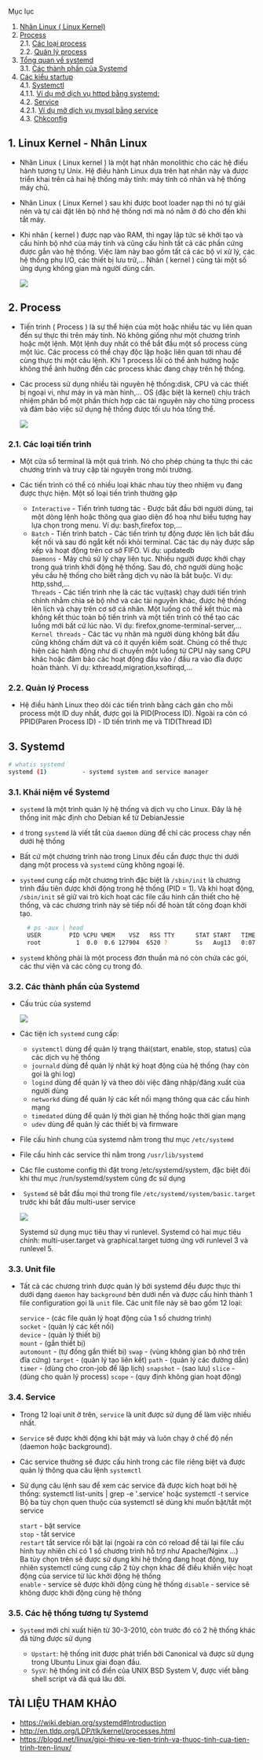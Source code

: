 Mục lục
1. [Nhân Linux ( Linux Kernel)](/1)
2. [Process](/2)  
  2.1. [Các loại process](/2.1)  
  2.2. [Quản lý process](/2.2)    
3. [Tổng quan về systemd](/3)  
  3.1. [Các thành phần của Systemd](/3.1)
4. [Các kiểu startup](/4)  
  4.1. [Systemctl](/4.1)  
    4.1.1. [Ví dụ mở dịch vụ httpd bằng systemd:](/4.1.1)  
  4.2. [Service](/4.2)  
    4.2.1. [Ví dụ mở dịch vụ mysql bằng service](/4.2.1)  
  4.3. [Chkconfig](/4.3)


<a name =1></a>  

## 1. Linux Kernel  - Nhân Linux  

- Nhân Linux ( Linux kernel ) là một hạt nhân monolithic cho các hệ điều hành tương tự Unix. Hệ điều hành Linux dựa trên hạt nhân này và được triển khai trên cả hai hệ thống máy tính: máy tính có nhân và hệ thống máy chủ.

- Nhân Linux ( Linux Kernel ) sau khi được boot loader nạp thì nó tự giải nén và tự cài đặt lên bộ nhớ hệ thống nơi mà nó nằm ở đó cho đến khi tắt máy.

- Khi nhân ( kernel ) được nạp vào RAM, thì ngay lập tức sẽ khởi tạo và cấu hình bộ nhớ của máy tính và cũng cấu hình tất cả các phần cứng được gắn vào hệ thống. Việc làm này bao gồm tất cả các bộ vi xử lý, các hệ thống phụ I/O, các thiết bị lưu trữ,… Nhân ( kernel ) cũng tải một số ứng dụng không gian mà người dùng cần.  

  <img src ="../../images/25 bai linux/qua-trinh-boot-linux-kernel-vao-file-sbin.png">  

## 2. Process  
- Tiến trình ( Process ) là sự thể hiện của một hoặc nhiều tác vụ liên quan đến sự thực thi trên máy tính. Nó không giống như một chương trình hoặc một lệnh. Một lệnh duy nhất có thể bắt đầu một số process cùng một lúc. Các process có thể chạy độc lập hoặc liên quan tới nhau để cùng thực thi một câu lệnh. Khi 1 process lỗi có thể ảnh hưởng hoặc không thể ảnh hưởng đến các process khác đang chạy trên hệ thống.

- Các process sử dụng nhiều tài nguyên hệ thống:disk, CPU và các thiết bị ngoại vi, như máy in và màn hình,… OS (đặc biệt là kernel) chịu trách nhiệm phân bổ một phần thích hợp các tài nguyên này cho từng process và đảm bảo việc sử dụng hệ thống được tối ưu hóa tổng thể.

  <img src ="../../images/25 bai linux/tien-trinh.png">  

### 2.1. Các loại tiến trình  

- Một cửa sổ terminal là một quá trình. Nó cho phép chúng ta thực thi các chương trình và truy cập tài nguyên trong môi trường.

- Các tiến trình có thể có nhiều loại khác nhau tùy theo nhiệm vụ đang được thực hiện. Một số loại tiến trình thường gặp  

  - `Interactive` - Tiến trình tương tác - Được bắt đầu bởi người dùng, tại một dòng lệnh hoặc thông qua giao diện đồ hoạ như biểu tượng hay lựa chọn trong menu. Ví dụ: bash,firefox top,...  
  - `Batch` - Tiến trình batch - Các tiến trình tự động được lên lịch bắt đầu kết nối và sau đó ngắt kết nối khỏi terminal. Các tác dụ này được sắp xếp và hoạt động trên cơ sở FIFO. Ví dụ: updatedb  
  `Daemons` - Máy chủ sử lý chạy liên tục. Nhiều người được khởi chạy trong quá trình khởi động hệ thống. Sau đó, chờ người dùng hoặc yêu cầu hệ thống cho biết rằng dịch vụ nào là bắt buộc. Ví dụ: http,sshd,...  
  `Threads` - Các tiến trình nhẹ là các tác vụ(task) chạy dưới tiến trình chính nhằm chia sẻ bộ nhớ và các tài nguyên khác, được hệ thống lên lịch và chạy trên cơ sở cá nhân. Một luồng có thể kết thúc mà không kết thúc toàn bộ tiến trình và một tiến trình có thể tạo các luồng mới bất cứ lúc nào. Ví dụ: firefox,gnome-terminal-server,...  
  `Kernel threads` - Các tác vụ nhân mà người dùng không bắt đầu cũng không chấm dứt và có ít quyền kiểm soát. Chúng có thể thực hiện các hành động như di chuyển một luồng từ CPU này sang CPU khác hoặc đảm bảo các hoạt động đầu vào / đầu ra vào đĩa được hoàn thành. Ví dụ: kthreadd,migration,ksoftirqd,...

### 2.2. Quản lý Process  

- Hệ điều hành Linux theo dõi các tiến trình bằng cách gán cho mỗi process một ID duy nhất, được gọi là PID(Process ID). Ngoài ra còn có PPID(Paren Process ID) - ID tiến trình mẹ và TID(Thread ID)


<a name ="3"></a>

## 3. Systemd  

```sh
# whatis systemd
systemd (1)          - systemd system and service manager
```  
<a name ="3.1"></a>

### 3.1. Khái niệm về Systemd  
- `systemd` là một trình quản lý hệ thống và dịch vụ cho Linux. Đây là hệ thống init mặc định cho Debian kể từ DebianJessie

- `d` trong `systemd` là viết tắt của `daemon` dùng để chỉ các process chạy nền dưới hệ thống

- Bất cứ một chương trình nào trong Linux đều cần được thực thi dưới dạng một process và `systemd` cũng không ngoại lệ.


- `systemd` cung cấp một chương trình đặc biệt là `/sbin/init` là chương trình đầu tiên được khởi động trong hệ thống (PID = 1). Và khi hoạt động, `/sbin/init` sẽ giữ vai trò kích hoạt các file cấu hình cần thiết cho hệ thống, và các chương trình này sẽ tiếp nối để hoàn tất công đoạn khởi tạo. 

  ```sh
    # ps -aux | head
    USER        PID %CPU %MEM    VSZ   RSS TTY      STAT START   TIME COMMAND
    root          1  0.0  0.6 127904  6520 ?        Ss   Aug13   0:07 /usr/lib/systemd/systemd --switched-root --system --deserialize 22
  ```

- `systemd` không phải là một process đơn thuần mà nó còn chứa các gói, các thư viện và các công cụ trong đó.

<a name ="3.2"></a>

### 3.2. Các thành phần của Systemd

- Cấu trúc của systemd

  <img src ="../../images/25 bai linux/Systemd_components.png">

- Các tiện ích `systemd` cung cấp:  

  - `systemctl` dùng để quản lý trạng thái(start, enable, stop, status)  của các dịch vụ hệ thống  
  - `journald` dùng để quản lý nhật ký hoạt động của hệ thống (hay còn gọi là ghi log)  
  - `logind` dùng để quản lý và theo dõi việc đăng nhập/đăng xuất của người dùng  
  - `networkd` dùng để quản lý các kết nối mạng thông qua các cấu hình mạng   
  - `timedated` dùng để quản lý thời gian hệ thống hoặc thời gian mạng
  - `udev` dùng để quản lý các thiết bị và firmware

- File cấu hình chung của systemd nằm trong thư mục `/etc/systemd`

- File cấu hình các service thì nằm trong `/usr/lib/systemd`

- Các file custome config thì đặt trong /etc/systemd/system, đặc biệt đôi khi thư mục /run/systemd/system cũng đc sử dụng  

- ` Systemd` sẽ bắt đầu mọi thứ trong file `/etc/systemd/system/basic.target` trước khi bắt đầu multi-user service  

  <img src ="../../images/25 bai linux/systemd1.png">  

  Systemd sử dụng mục tiêu thay vì runlevel. Systemd có hai mục tiêu chính: multi-user.target và graphical.target tương ứng với runlevel 3 và runlevel 5.

<a name ="3.3"></a>

### 3.3. Unit file

- Tất cả các chương trình được quản lý bởi systemd đều được thực thi dưới dạng `daemon` hay `background` bên dưới nền và được cấu hình thành 1 file configuration gọi là `unit` file. Các unit file này sẽ bao gồm 12 loại:

  `service` -  (các file quản lý hoạt động của 1 số chương trình)  
  `socket` - (quản lý các kết nối)  
  `device` -  (quản lý thiết bị)  
  `mount` - (gắn thiết bị)  
  `automount` - (tự đống gắn thiết bị)
  `swap` - (vùng không gian bộ nhớ trên đĩa cứng)
  `target` - (quản lý tạo liên kết)
  `path` - (quản lý các đường dẫn)
  `timer` - (dùng cho cron-job để lập lịch)
  `snapshot` - (sao lưu)
  `slice` - (dùng cho quản lý process)
  `scope` - (quy định không gian hoạt động)


<a name ="3.4"></a>

### 3.4. Service

- Trong 12 loại unit ở trên, `service` là unit được sử dụng để làm việc nhiều nhất.  

- `Service` sẽ được khởi động khi bật máy và luôn chạy ở chế độ nền (daemon hoặc background). 

- Các service thường sẽ được cấu hình trong các file riêng biệt và được quản lý thông qua câu lệnh `systemctl` 

- Sử dụng câu lệnh sau để xem các service đã được kích hoạt bởi hệ thống: systemctl list-units | grep -e '.service' hoặc systemctl -t service Bộ ba tùy chọn quen thuộc của systemctl sẽ dùng khi muốn bật/tắt một service

  `start` - bật service  
  `stop` - tắt service  
  `restart` tắt service rồi bật lại (ngoài ra còn có reload để tải lại file cấu hình tuy nhiên chỉ có 1 số chương trình hỗ trợ như Apache/Nginx ...)   
  Ba tùy chọn trên sẽ được sử dụng khi hệ thống đang hoạt động, tuy nhiên systemctl cũng cung cấp 2 tùy chọn khác để điều khiển việc hoạt động của service từ lúc khởi động hệ thống  
  `enable` - service sẽ được khởi động cùng hệ thống
  `disable` - service sẽ không được khởi động cùng hệ thống  

<a name ="3.5"></a>  

### 3.5. Các hệ thống tương tự Systemd  

- `Systemd` mới chỉ xuất hiện từ 30-3-2010, còn trước đó có 2 hệ thống khác đã từng được sử dụng

  - `Upstart`: hệ thống init được phát triển bởi Canonical và được sử dụng trong Ubuntu Linux giai đoạn đầu.
  - `SysV`: hệ thống init cổ điển của UNIX BSD System V, được viết bằng shell script và đã quá lâu đời.






## TÀI LIỆU THAM KHẢO  
- https://wiki.debian.org/systemd#Introduction
- http://en.tldp.org/LDP/tlk/kernel/processes.html
- https://blogd.net/linux/gioi-thieu-ve-tien-trinh-va-thuoc-tinh-cua-tien-trinh-tren-linux/